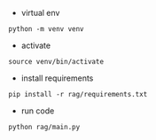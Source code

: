 - virtual env

```
python -m venv venv
```
- activate
```
source venv/bin/activate
```

- install requirements
```
pip install -r rag/requirements.txt
```

- run code
```
python rag/main.py
```
